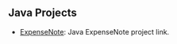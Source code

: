 ## Java Projects
- [ExpenseNote](https://github.com/mouaad42/ExpenseNote): Java ExpenseNote project link.
